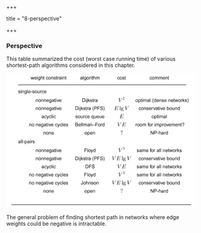 +++

title = "8-perspective"

+++

### Perspective

This table summarized the cost (worst case running time) of various shortest-path algorithms considered in this chapter.

![image-20210117194112267](8_perspective.assets/image-20210117194112267.png)

The general problem of finding shortest path in networks where edge weights could be negative is intractable.

